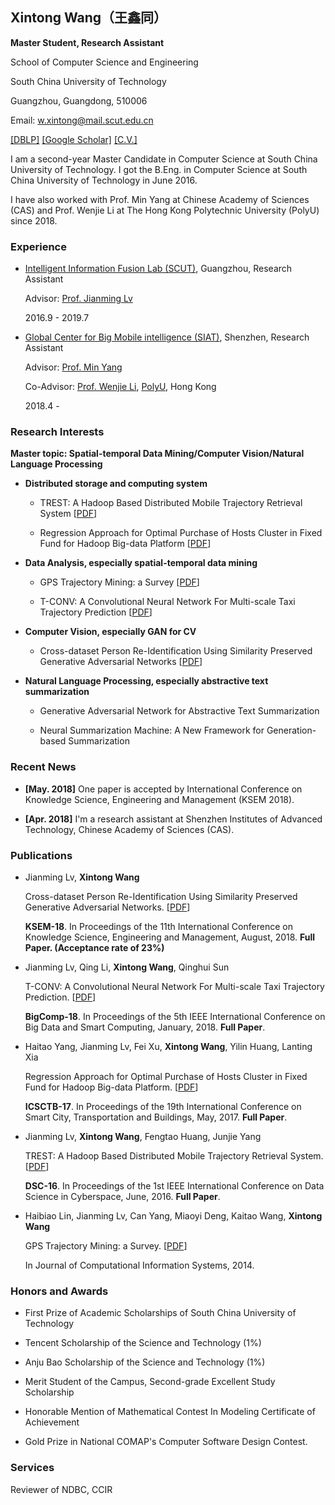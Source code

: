 ## Xintong Wang（王鑫同）

**Master Student, Research Assistant**

School of Computer Science and Engineering

South China University of Technology

Guangzhou, Guangdong, 510006

Email: w.xintong@mail.scut.edu.cn

[[DBLP]](http://dblp.org/pers/hd/w/Wang:Xintong) [[Google Scholar]](https://scholar.google.com/citations?user=xYfO9VEAAAAJ&hl=en) [[C.V.]](https://docs.google.com/viewer?a=v&pid=sites&srcid=ZGVmYXVsdGRvbWFpbnx4aW50b25naG9tZXxneDo1OGQwNjI3OGYxMjZkZDhl)

I am a second-year Master Candidate in Computer Science at South China University of Technology.  I got the B.Eng. in Computer Science at South China University of Technology in June 2016. 

I have also worked with Prof. Min Yang at Chinese Academy of Sciences (CAS)  and Prof. Wenjie Li at The Hong Kong Polytechnic University (PolyU) since 2018.

### Experience

- [Intelligent Information Fusion Lab (SCUT)](https://so-link.org/), Guangzhou, Research Assistant
  
  Advisor: [Prof. Jianming Lv](https://blog.so-link.org/team/jmlv.html)

  2016.9 - 2019.7

- [Global Center for Big Mobile intelligence (SIAT)](http://bmi.siat.ac.cn/), Shenzhen, Research Assistant

  Advisor: [Prof. Min Yang](http://minyang.me/)
  
  Co-Advisor: [Prof. Wenjie Li](http://www4.comp.polyu.edu.hk/~cswjli/), [PolyU](http://www.polyu.edu.hk/), Hong Kong

  2018.4 -  


### Research Interests

**Master topic: Spatial-temporal Data Mining/Computer Vision/Natural Language Processing**

- **Distributed storage and computing system**

    - TREST: A Hadoop Based Distributed Mobile Trajectory Retrieval System [[PDF](https://www.computer.org/csdl/proceedings/dsc/2016/1192/00/1192a341-abs.html)]

    - Regression Approach for Optimal Purchase of Hosts Cluster in Fixed Fund for Hadoop Big-data Platform [[PDF](http://waset.org/publications/10007684)]

- **Data Analysis, especially spatial-temporal data mining**

    - GPS Trajectory Mining: a Survey [[PDF](https://s3.amazonaws.com/academia.edu.documents/37472181/GPS_Trajectory_Mininga_Survey.pdf?AWSAccessKeyId=AKIAIWOWYYGZ2Y53UL3A&Expires=1529326425&Signature=7Pbfx1h5LtYl4BaSycfENTzx6Og%3D&response-content-disposition=inline%3B%20filename%3DGPS_Trajectory_Mining_a_Survey.pdf)]

    - T-CONV: A Convolutional Neural Network For Multi-scale Taxi Trajectory Prediction [[PDF](https://www.computer.org/csdl/proceedings/bigcomp/2018/3649/00/364901a082.pdf)]

- **Computer Vision, especially GAN for CV**

    - Cross-dataset Person Re-Identification Using Similarity Preserved Generative Adversarial Networks [[PDF](https://arxiv.org/abs/1806.04533)]


- **Natural Language Processing, especially abstractive text summarization**

    - Generative Adversarial Network for Abstractive Text Summarization 

    - Neural Summarization Machine: A New Framework for Generation-based Summarization


### Recent News

- **[May. 2018]** One paper is accepted by International Conference on Knowledge Science, Engineering and Management (KSEM 2018).

- **[Apr. 2018]** I'm a research assistant at Shenzhen Institutes of Advanced Technology, Chinese Academy of Sciences (CAS).

### Publications
- Jianming Lv, **Xintong Wang**
    
  Cross-dataset Person Re-Identification Using Similarity Preserved Generative Adversarial Networks. [[PDF](https://arxiv.org/abs/1806.04533)]

  **KSEM-18**. In Proceedings of the 11th International Conference on Knowledge Science, Engineering and Management, August, 2018. **Full Paper. (Acceptance rate of 23%)**

- Jianming Lv, Qing Li, **Xintong Wang**, Qinghui Sun

  T-CONV: A Convolutional Neural Network For Multi-scale Taxi Trajectory Prediction. [[PDF](https://www.computer.org/csdl/proceedings/bigcomp/2018/3649/00/364901a082.pdf)]
  
  **BigComp-18**. In Proceedings of the 5th IEEE International Conference on Big Data and Smart Computing, January, 2018. **Full Paper**. 
  
- Haitao Yang, Jianming Lv, Fei Xu, **Xintong Wang**, Yilin Huang, Lanting Xia
  
  Regression Approach for Optimal Purchase of Hosts Cluster in Fixed Fund for Hadoop Big-data Platform. [[PDF](http://waset.org/publications/10007684)]
          
  **ICSCTB-17**. In Proceedings of the 19th International Conference on Smart City, Transportation and Buildings, May, 2017. **Full Paper**.

- Jianming Lv, **Xintong Wang**, Fengtao Huang, Junjie Yang
  
  TREST: A Hadoop Based Distributed Mobile Trajectory Retrieval System. [[PDF](https://www.computer.org/csdl/proceedings/dsc/2016/1192/00/1192a341-abs.html)]
          
  **DSC-16**. In Proceedings of the 1st IEEE International Conference on Data Science in Cyberspace, June, 2016. **Full Paper**. 

- Haibiao Lin, Jianming Lv, Can Yang, Miaoyi Deng, Kaitao Wang, **Xintong Wang**
  
  GPS Trajectory Mining: a Survey.  [[PDF](https://s3.amazonaws.com/academia.edu.documents/37472181/GPS_Trajectory_Mininga_Survey.pdf?AWSAccessKeyId=AKIAIWOWYYGZ2Y53UL3A&Expires=1529326425&Signature=7Pbfx1h5LtYl4BaSycfENTzx6Og%3D&response-content-disposition=inline%3B%20filename%3DGPS_Trajectory_Mining_a_Survey.pdf)]

  In  Journal of Computational Information Systems, 2014. 

### Honors and Awards
 - First Prize of Academic Scholarships of South China University of Technology
 
 - Tencent Scholarship of the Science and Technology (1%)
 
 - Anju Bao Scholarship of the Science and Technology (1%)
 
 - Merit Student of the Campus, Second-grade Excellent Study Scholarship
 
 - Honorable Mention of Mathematical Contest In Modeling Certificate of Achievement
 
 - Gold Prize in National COMAP's Computer Software Design Contest.
 
### Services
 Reviewer of NDBC, CCIR
